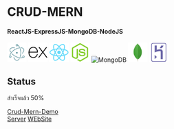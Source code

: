 <h1>CRUD-MERN</h1>
<h4>ReactJS-ExpressJS-MongoDB-NodeJS</h4>
<div>

  <img src="https://github.com/devicons/devicon/blob/v2.15.1/icons/electron/electron-original.svg" alt="ElectronJS" width="45" height="45"/>
  <img src="https://github.com/devicons/devicon/blob/v2.15.1/icons/express/express-original.svg" alt="ExpressJS" width="45" height="45"/>
    <img src="https://github.com/devicons/devicon/blob/v2.15.1/icons/react/react-original.svg" alt="ReactJS" width="45" height="45"/>
  <img src="https://github.com/devicons/devicon/blob/v2.15.1/icons/nodejs/nodejs-original.svg" alt="NodeJS" width="45" height="45"/>
    <img src="https://miro.medium.com/max/2400/0*BRl-uL7N9LF-1hiD.png" alt="MongoDB" width="45" height="45"/>
      <img src="https://github.com/devicons/devicon/blob/v2.15.1/icons/mongodb/mongodb-original.svg" alt="MongoDB" width="45" height="45"/>
  <img src="https://github.com/devicons/devicon/blob/v2.15.1/icons/heroku/heroku-original.svg" alt="Heroku" width="45" height="45"/>
  </div>


<h2>Status</h2>
<p>สำเร็จแล้ว 50%</p>
<a href="https://drive.google.com/file/d/1THGRZ5eTVcDScKd6lrnv5S1uU5O9norn/view?fbclid=IwAR26xXk4YzVQ7eghxu_IKTKMRQSdHIICx_DaNTebRS568dtDj2XGAdd0kG0">Crud-Mern-Demo</a>
<br/>
<a href="https://dose.herokuapp.com/?fbclid=IwAR0IaSjCE597NzwlfPXsUSMXL5z6l8tKCZRhs_O_jbSnQcKld2bow0sDkLA">Server</a>
<a href="https://dose-crud.netlify.app/">WEbSite</a>
